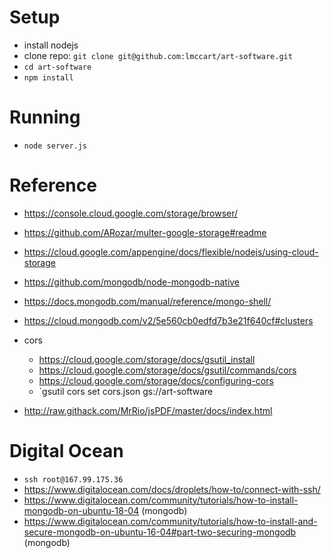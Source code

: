 # Setup
* install nodejs
* clone repo: `git clone git@github.com:lmccart/art-software.git`
* `cd art-software`
* `npm install`


# Running
* `node server.js`

# Reference
* https://console.cloud.google.com/storage/browser/
* https://github.com/ARozar/multer-google-storage#readme
* https://cloud.google.com/appengine/docs/flexible/nodejs/using-cloud-storage
* https://github.com/mongodb/node-mongodb-native
* https://docs.mongodb.com/manual/reference/mongo-shell/
* https://cloud.mongodb.com/v2/5e560cb0edfd7b3e21f640cf#clusters
* cors
  * https://cloud.google.com/storage/docs/gsutil_install
  * https://cloud.google.com/storage/docs/gsutil/commands/cors
  * https://cloud.google.com/storage/docs/configuring-cors
  * `gsutil cors set cors.json gs://art-software

* http://raw.githack.com/MrRio/jsPDF/master/docs/index.html


# Digital Ocean
* `ssh root@167.99.175.36`
* https://www.digitalocean.com/docs/droplets/how-to/connect-with-ssh/
* https://www.digitalocean.com/community/tutorials/how-to-install-mongodb-on-ubuntu-18-04 (mongodb)
* https://www.digitalocean.com/community/tutorials/how-to-install-and-secure-mongodb-on-ubuntu-16-04#part-two-securing-mongodb (mongodb)